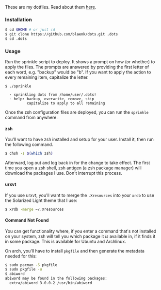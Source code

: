 These are my dotfiles. Read about them [here](http://www.blaenkdenum.com/posts/dots/).

### Installation

``` bash
$ cd $HOME # or just cd
$ git clone https://github.com/blaenk/dots.git .dots
$ cd .dots
```

### Usage

Run the sprinkle script to deploy. It shows a prompt on how (or whether) to apply the files. The prompts are answered by providing the first letter of each word, e.g. "backup" would be "b". If you want to apply the action to every remaining item, capitalize the letter.

```
$ ./sprinkle

  · sprinkling dots from /home/user/.dots!
  · help: backup, overwrite, remove, skip
          capitalize to apply to all remaining
```

Once the zsh configuration files are deployed, you can run the `sprinkle` command from anywhere.

#### zsh

You'll want to have zsh installed and setup for your user. Install it, then run the following command.

``` bash
$ chsh -s $(which zsh)
```

Afterward, log out and log back in for the change to take effect. The first time you open a zsh shell, zsh antigen (a zsh package manager) will download the packages I use. Don't interrupt this process.

#### urxvt

If you use urxvt, you'll want to merge the `.Xresources` into your `xrdb` to use the Solarized Light theme that I use:

``` bash
$ xrdb -merge ~/.Xresources
```

#### Command Not Found

You can get functionality where, if you enter a command that's not installed on your system, zsh will tell you which package it _is_ available in, if it finds it in some package. This is available for Ubuntu and Archlinux.

On arch, you'll have to install `pkgfile` and then generate the metadata needed for this:

``` bash
$ sudo pacman -S pkgfile
$ sudo pkgfile -u
$ abiword
abiword may be found in the following packages:
  extra/abiword 3.0.0-2 /usr/bin/abiword
```

